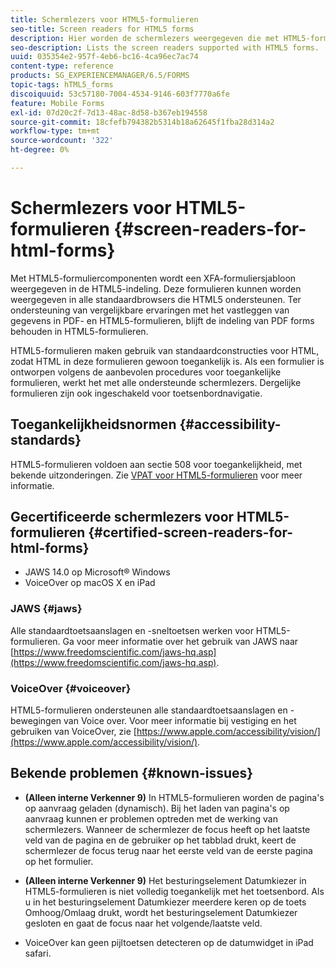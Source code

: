 ```yaml
---
title: Schermlezers voor HTML5-formulieren
seo-title: Screen readers for HTML5 forms
description: Hier worden de schermlezers weergegeven die met HTML5-formulieren worden ondersteund.
seo-description: Lists the screen readers supported with HTML5 forms.
uuid: 035354e2-957f-4eb6-bc16-4ca96ec7ac74
content-type: reference
products: SG_EXPERIENCEMANAGER/6.5/FORMS
topic-tags: hTML5_forms
discoiquuid: 53c57180-7004-4534-9146-603f7770a6fe
feature: Mobile Forms
exl-id: 07d20c2f-7d13-48ac-8d58-b367eb194558
source-git-commit: 18cfefb794382b5314b18a62645f1fba28d314a2
workflow-type: tm+mt
source-wordcount: '322'
ht-degree: 0%

---
```


# Schermlezers voor HTML5-formulieren {#screen-readers-for-html-forms}

Met HTML5-formuliercomponenten wordt een XFA-formuliersjabloon weergegeven in de HTML5-indeling. Deze formulieren kunnen worden weergegeven in alle standaardbrowsers die HTML5 ondersteunen. Ter ondersteuning van vergelijkbare ervaringen met het vastleggen van gegevens in PDF- en HTML5-formulieren, blijft de indeling van PDF forms behouden in HTML5-formulieren.

HTML5-formulieren maken gebruik van standaardconstructies voor HTML, zodat HTML in deze formulieren gewoon toegankelijk is. Als een formulier is ontworpen volgens de aanbevolen procedures voor toegankelijke formulieren, werkt het met alle ondersteunde schermlezers. Dergelijke formulieren zijn ook ingeschakeld voor toetsenbordnavigatie.

## Toegankelijkheidsnormen {#accessibility-standards}

HTML5-formulieren voldoen aan sectie 508 voor toegankelijkheid, met bekende uitzonderingen. Zie [VPAT voor HTML5-formulieren](https://www.adobe.com/content/dam/cc1/en/accessibility/compliance/pdfs/adobe-livecycle-es4-section-508-vpat-portfolio.pdf) voor meer informatie.

## Gecertificeerde schermlezers voor HTML5-formulieren {#certified-screen-readers-for-html-forms}

* JAWS 14.0 op Microsoft® Windows
* VoiceOver op macOS X en iPad

### JAWS {#jaws}

Alle standaardtoetsaanslagen en -sneltoetsen werken voor HTML5-formulieren. Ga voor meer informatie over het gebruik van JAWS naar [https://www.freedomscientific.com/jaws-hq.asp](https://www.freedomscientific.com/jaws-hq.asp).

### VoiceOver {#voiceover}

HTML5-formulieren ondersteunen alle standaardtoetsaanslagen en -bewegingen van Voice over. Voor meer informatie bij vestiging en het gebruiken van VoiceOver, zie [https://www.apple.com/accessibility/vision/](https://www.apple.com/accessibility/vision/).

## Bekende problemen {#known-issues}

* **(Alleen interne Verkenner 9)** In HTML5-formulieren worden de pagina&#39;s op aanvraag geladen (dynamisch). Bij het laden van pagina&#39;s op aanvraag kunnen er problemen optreden met de werking van schermlezers. Wanneer de schermlezer de focus heeft op het laatste veld van de pagina en de gebruiker op het tabblad drukt, keert de schermlezer de focus terug naar het eerste veld van de eerste pagina op het formulier.
* **(Alleen interne Verkenner 9)** Het besturingselement Datumkiezer in HTML5-formulieren is niet volledig toegankelijk met het toetsenbord. Als u in het besturingselement Datumkiezer meerdere keren op de toets Omhoog/Omlaag drukt, wordt het besturingselement Datumkiezer gesloten en gaat de focus naar het volgende/laatste veld.

* VoiceOver kan geen pijltoetsen detecteren op de datumwidget in iPad safari.
